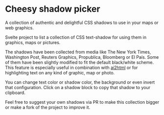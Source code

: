 # Cheesy shadow picker

A collection of authentic and delightful CSS shadows to use in your maps or web graphics.

Svelte project to list a collection of CSS text-shadow for using them in graphics, maps or pictures.

The shadows have been collected from media like The New York Times, Washington Post, Reuters Graphics, Propublica, Bloomberg or El País. Some of them have been slightly modified to fit the default black/white scheme. This feature is especially useful in combination with [ai2html](ai2html.org) or for highlighting text on any kind of graphic, map or photo.

You can change text color or shadow color, the background or even invert that configuration. Click on a shadow block to copy that shadow to your clipboard.

Feel free to suggest your own shadows via PR to make this collection bigger or make a fork of the project to improve it.

